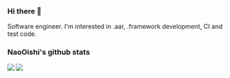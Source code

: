 ### Hi there 👋
Software engineer.
I'm interested in .aar, .framework development, CI and test code.

### NaoOishi's github stats
<a href="https://github.com/anuraghazra/github-readme-stats">
  <img align="left" src="https://github-readme-stats.vercel.app/api/?username=NaoOishi&count_private=true&show_icons=true&theme=dark" />
</a>
<a href="https://github.com/anuraghazra/github-readme-stats">
  <img align="left" src="https://github-readme-stats.vercel.app/api/top-langs/?username=NaoOishi&layout=compact" />
</a>

<!--
**NaoOishi/NaoOishi** is a ✨ _special_ ✨ repository because its `README.md` (this file) appears on your GitHub profile.

Here are some ideas to get you started:

- 🔭 I’m currently working on ...
- 🌱 I’m currently learning ...
- 👯 I’m looking to collaborate on ...
- 🤔 I’m looking for help with ...
- 💬 Ask me about ...
- 📫 How to reach me: ...
- 😄 Pronouns: ...
- ⚡ Fun fact: ...
-->
